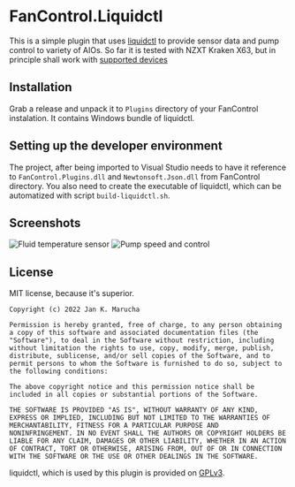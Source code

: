 # FanControl.Liquidctl

This is a simple plugin that uses [liquidctl](https://github.com/liquidctl/liquidctl) to provide sensor data and pump
control to variety of AIOs. So far it is tested with NZXT Kraken X63, but in principle shall work
with [supported devices](https://github.com/liquidctl/liquidctl#supported-devices)

## Installation

Grab a release and unpack it to `Plugins` directory of your FanControl instalation. It contains Windows bundle of
liquidctl.

## Setting up the developer environment

The project, after being imported to Visual Studio needs to have it reference to `FanControl.Plugins.dll`
and `Newtonsoft.Json.dll` from FanControl directory. You also need to create the executable of liquidctl, which can be
automatized with script `build-liquidctl.sh`.

## Screenshots

![Fluid temperature sensor](/docs/images/FluidTemp.png)
![Pump speed and control](/docs/images/PumpControl.png)

## License

MIT license, because it's superior.

```
Copyright (c) 2022 Jan K. Marucha

Permission is hereby granted, free of charge, to any person obtaining
a copy of this software and associated documentation files (the
"Software"), to deal in the Software without restriction, including
without limitation the rights to use, copy, modify, merge, publish,
distribute, sublicense, and/or sell copies of the Software, and to
permit persons to whom the Software is furnished to do so, subject to
the following conditions:

The above copyright notice and this permission notice shall be
included in all copies or substantial portions of the Software.

THE SOFTWARE IS PROVIDED "AS IS", WITHOUT WARRANTY OF ANY KIND,
EXPRESS OR IMPLIED, INCLUDING BUT NOT LIMITED TO THE WARRANTIES OF
MERCHANTABILITY, FITNESS FOR A PARTICULAR PURPOSE AND
NONINFRINGEMENT. IN NO EVENT SHALL THE AUTHORS OR COPYRIGHT HOLDERS BE
LIABLE FOR ANY CLAIM, DAMAGES OR OTHER LIABILITY, WHETHER IN AN ACTION
OF CONTRACT, TORT OR OTHERWISE, ARISING FROM, OUT OF OR IN CONNECTION
WITH THE SOFTWARE OR THE USE OR OTHER DEALINGS IN THE SOFTWARE.
```

liquidctl, which is used by this plugin is provided
on [GPLv3](https://github.com/liquidctl/liquidctl/blob/main/LICENSE.txt).
